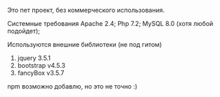 Это пет проект, без коммерческого использования.

Системные требования
Apache 2.4;
Php 7.2;
MySQL 8.0 (хотя любой подойдет);

Используются внешние библиотеки (не под гитом)
1) jquery 3.5.1
2) bootstrap v4.5.3 
3) fancyBox v3.5.7

npm возможно добавлю, но это не точно :)

